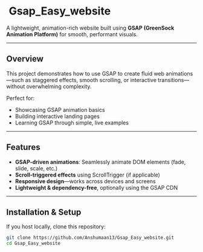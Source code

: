 # ​ Gsap_Easy_website

A lightweight, animation-rich website built using **GSAP (GreenSock Animation Platform)** for smooth, performant visuals.

---

##  Overview

This project demonstrates how to use GSAP to create fluid web animations—such as staggered effects, smooth scrolling, or interactive transitions—without overwhelming complexity.

Perfect for:
- Showcasing GSAP animation basics
- Building interactive landing pages
- Learning GSAP through simple, live examples

---

##  Features

- **GSAP-driven animations**: Seamlessly animate DOM elements (fade, slide, scale, etc.)
- **Scroll-triggered effects** using ScrollTrigger (if applicable)
- **Responsive design**—works across devices and screens
- **Lightweight & dependency-free**, optionally using the GSAP CDN

---

##  Installation & Setup

If you host locally, clone this repository:

```bash
git clone https://github.com/Anshumaan13/Gsap_Easy_website.git
cd Gsap_Easy_website

